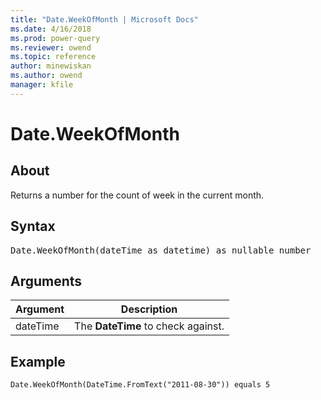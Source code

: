 ```yaml
---
title: "Date.WeekOfMonth | Microsoft Docs"
ms.date: 4/16/2018
ms.prod: power-query
ms.reviewer: owend
ms.topic: reference
author: minewiskan
ms.author: owend
manager: kfile
---
```

# Date.WeekOfMonth

  
## About  
Returns a number for the count of week in the current month.  
  
## Syntax

<pre>
Date.WeekOfMonth(dateTime as datetime) as nullable number  
</pre>
  
## Arguments  
  
|Argument|Description|  
|------------|---------------|  
|dateTime|The **DateTime** to check against.|  
  
## Example  
  
```powerquery-m 
Date.WeekOfMonth(DateTime.FromText("2011-08-30")) equals 5  
```  
